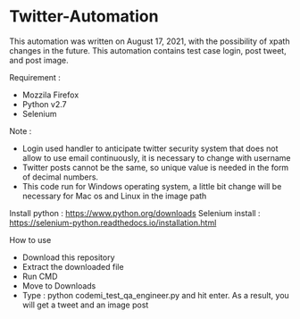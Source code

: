 # Twitter-Automation

This automation was written on August 17, 2021, with the possibility of xpath changes in the future. This automation contains test case login, post tweet, and post image.

Requirement :
- Mozzila Firefox
- Python v2.7
- Selenium

Note :
- Login used handler to anticipate twitter security system that does not allow to use email continuously, it is necessary to change with username
- Twitter posts cannot be the same, so unique value is needed in the form of decimal numbers.
- This code run for Windows operating system, a little bit change will be necessary for Mac os and Linux in the image path

Install python	: https://www.python.org/downloads
Selenium install	: https://selenium-python.readthedocs.io/installation.html

How to use
- Download this repository
- Extract the downloaded file
- Run CMD
- Move to Downloads
- Type : python codemi_test_qa_engineer.py and hit enter. As a result, you will get a tweet and an image post
